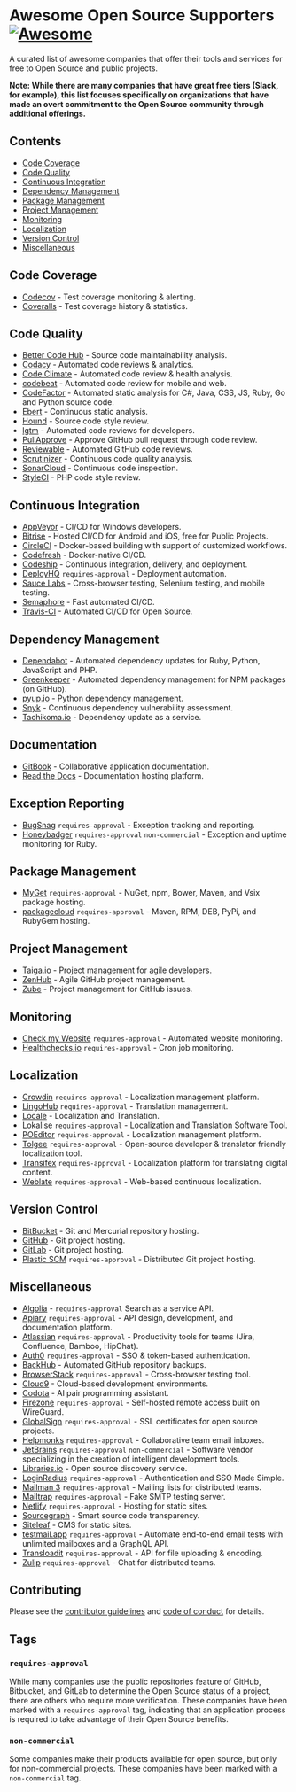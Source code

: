 # Awesome Open Source Supporters [![Awesome](https://cdn.rawgit.com/sindresorhus/awesome/d7305f38d29fed78fa85652e3a63e154dd8e8829/media/badge.svg)](https://github.com/sindresorhus/awesome)

A curated list of awesome companies that offer their tools and services for free to Open Source and public projects.

**Note: While there are many companies that have great free tiers (Slack, for example), this list focuses specifically on organizations that have made an overt commitment to the Open Source community through additional offerings.**

## Contents

- [Code Coverage](#code-coverage)
- [Code Quality](#code-quality)
- [Continuous Integration](#continuous-integration)
- [Dependency Management](#dependency-management)
- [Package Management](#package-management)
- [Project Management](#project-management)
- [Monitoring](#monitoring)
- [Localization](#localization)
- [Version Control](#version-control)
- [Miscellaneous](#miscellaneous)

## Code Coverage

- [Codecov](https://codecov.io/) - Test coverage monitoring & alerting.
- [Coveralls](https://coveralls.io/) - Test coverage history & statistics.

## Code Quality

- [Better Code Hub](https://bettercodehub.com/) - Source code maintainability analysis.
- [Codacy](https://www.codacy.com/) - Automated code reviews & analytics.
- [Code Climate](https://codeclimate.com/) - Automated code review & health analysis.
- [codebeat](https://codebeat.co/) - Automated code review for mobile and web.
- [CodeFactor](https://www.codefactor.io/) - Automated static analysis for C#, Java, CSS, JS, Ruby, Go and Python source code.
- [Ebert](https://ebertapp.io/) - Continuous static analysis.
- [Hound](https://houndci.com/) - Source code style review.
- [lgtm](https://lgtm.com/) - Automated code reviews for developers.
- [PullApprove](https://about.pullapprove.com/) - Approve GitHub pull request through code review.
- [Reviewable](https://reviewable.io/) - Automated GitHub code reviews.
- [Scrutinizer](https://scrutinizer-ci.com/) - Continuous code quality analysis.
- [SonarCloud](https://sonarcloud.io/) - Continuous code inspection.
- [StyleCI](https://styleci.io/) - PHP code style review.

## Continuous Integration

- [AppVeyor](https://www.appveyor.com/) - CI/CD for Windows developers.
- [Bitrise](https://www.bitrise.io/) - Hosted CI/CD for Android and iOS, free for Public Projects.
- [CircleCI](https://circleci.com/) - Docker-based building with support of customized workflows.
- [Codefresh](https://codefresh.io/) - Docker-native CI/CD.
- [Codeship](https://codeship.com/) - Continuous integration, delivery, and deployment.
- [DeployHQ](https://www.deployhq.com/) `requires-approval` - Deployment automation.
- [Sauce Labs](https://saucelabs.com/) - Cross-browser testing, Selenium testing, and mobile testing.
- [Semaphore](https://semaphoreci.com/) - Fast automated CI/CD.
- [Travis-CI](https://travis-ci.org/) - Automated CI/CD for Open Source.

## Dependency Management

- [Dependabot](https://dependabot.com/) - Automated dependency updates for Ruby, Python, JavaScript and PHP.
- [Greenkeeper](https://greenkeeper.io/) - Automated dependency management for NPM packages (on GitHub).
- [pyup.io](https://pyup.io/) - Python dependency management.
- [Snyk](https://snyk.io/) - Continuous dependency vulnerability assessment.
- [Tachikoma.io](http://tachikoma.io/) - Dependency update as a service.

## Documentation

- [GitBook](https://www.gitbook.com/) - Collaborative application documentation.
- [Read the Docs](https://readthedocs.com/) - Documentation hosting platform.

## Exception Reporting

- [BugSnag](https://www.bugsnag.com/) `requires-approval` - Exception tracking and reporting.
- [Honeybadger](https://www.honeybadger.io) `requires-approval` `non-commercial` - Exception and uptime monitoring for Ruby.

## Package Management

- [MyGet](https://myget.org/) `requires-approval` - NuGet, npm, Bower, Maven, and Vsix package hosting.
- [packagecloud](https://packagecloud.io/pricing) `requires-approval` - Maven, RPM, DEB, PyPi, and RubyGem hosting.

## Project Management

- [Taiga.io](https://taiga.io/) - Project management for agile developers.
- [ZenHub](https://www.zenhub.com/) - Agile GitHub project management.
- [Zube](https://zube.io/) - Project management for GitHub issues.

## Monitoring

- [Check my Website](https://checkmy.ws/) `requires-approval` - Automated website monitoring.
- [Healthchecks.io](https://healthchecks.io/) `requires-approval` - Cron job monitoring.

## Localization

- [Crowdin](https://crowdin.com/) `requires-approval` - Localization management platform.
- [LingoHub](https://lingohub.com/) `requires-approval` - Translation management.
- [Locale](https://www.localeapp.com/) - Localization and Translation.
- [Lokalise](https://lokalise.com/) `requires-approval` - Localization and Translation Software Tool.
- [POEditor](https://poeditor.com/) `requires-approval` - Localization management platform.
- [Tolgee](https://tolgee.io/) `requires-approval` - Open-source developer & translator friendly localization tool.
- [Transifex](https://www.transifex.com/) `requires-approval` - Localization platform for translating digital content.
- [Weblate](https://weblate.org/) `requires-approval` - Web-based continuous localization.

## Version Control

- [BitBucket](https://bitbucket.org/) - Git and Mercurial repository hosting.
- [GitHub](https://github.com/) - Git project hosting.
- [GitLab](https://about.gitlab.com/) - Git project hosting.
- [Plastic SCM](https://www.plasticscm.com/) `requires-approval` - Distributed Git project hosting.

## Miscellaneous

- [Algolia](https://www.algolia.com/for-open-source/) - `requires-approval` Search as a service API.
- [Apiary](https://apiary.io/) `requires-approval` - API design, development, and documentation platform.
- [Atlassian](https://www.atlassian.com/software/views/open-source-license-request) `requires-approval` - Productivity tools for teams (Jira, Confluence, Bamboo, HipChat).
- [Auth0](https://auth0.com/) `requires-approval` - SSO & token-based authentication.
- [BackHub](https://backhub.co/) - Automated GitHub repository backups.
- [BrowserStack](https://www.browserstack.com/) `requires-approval` - Cross-browser testing tool.
- [Cloud9](https://c9.io/) - Cloud-based development environments.
- [Codota](https://www.codota.com/) - AI pair programming assistant.
- [Firezone](https://www.firezone.dev/) `requires-approval` - Self-hosted remote access built on WireGuard.
- [GlobalSign](https://www.globalsign.com/en/ssl/ssl-open-source/) `requires-approval` - SSL certificates for open source projects.
- [Helpmonks](https://helpmonks.com/) `requires-approval` - Collaborative team email inboxes.
- [JetBrains](https://www.jetbrains.com/buy/opensource/) `requires-approval` `non-commercial` - Software vendor specializing in the creation of intelligent development tools.
- [Libraries.io](https://libraries.io/) - Open source discovery service.
- [LoginRadius](https://www.loginradius.com/)  `requires-approval`  - Authentication and SSO Made Simple.
- [Mailman 3](https://mailman3.com/) `requires-approval` - Mailing lists for distributed teams.
- [Mailtrap](https://mailtrap.io/) `requires-approval` - Fake SMTP testing server.
- [Netlify](https://www.netlify.com) `requires-approval` - Hosting for static sites.
- [Sourcegraph](https://sourcegraph.com/) - Smart source code transparency.
- [Siteleaf](https://www.siteleaf.com/) - CMS for static sites.
- [testmail.app](https://testmail.app/) `requires-approval` - Automate end-to-end email tests with unlimited mailboxes and a GraphQL API.
- [Transloadit](https://transloadit.com/) `requires-approval` - API for file uploading & encoding.
- [Zulip](https://zulip.com) `requires-approval` - Chat for distributed teams.

## Contributing

Please see the [contributor guidelines](.github/CONTRIBUTING.md) and [code of conduct](.github/CODE-OF-CONDUCT.md) for details.

## Tags

### `requires-approval`

While many companies use the public repositories feature of GitHub, Bitbucket, and GitLab to determine the Open Source status of a project, there are others who require more verification. These companies have been marked with a `requires-approval` tag, indicating that an application process is required to take advantage of their Open Source benefits.

### `non-commercial`

Some companies make their products available for open source, but only for non-commercial projects. These companies have been marked with a `non-commercial` tag.
